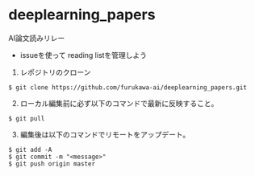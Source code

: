 # deeplearning_papers

AI論文読みリレー

* issueを使って reading listを管理しよう


1. レポジトリのクローン

```
$ git clone https://github.com/furukawa-ai/deeplearning_papers.git
```

2. ローカル編集前に必ず以下のコマンドで最新に反映すること。

```
$ git pull
```

3. 編集後は以下のコマンドでリモートをアップデート。

```
$ git add -A
$ git commit -m "<message>"
$ git push origin master
```
